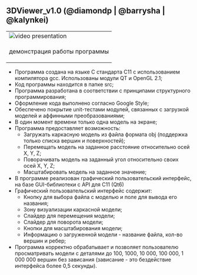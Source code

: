 ## 3DViewer_v1.0 (@diamondp | @barrysha | @kalynkei)</h2>

<table>
    <tr>
        <td>
            <img src="./dvi.webp" alt="video presentation">
        </td>
    </tr>
    <tr>
        <td>
            <p>демонстрация работы программы</p>
        </td>
    </tr>
</table>
<ul>
    <li>
        Программа создана на языке С стандарта C11 с использованием компилятора gcc. Использованы модули QT и OpenGL
        2.1;
    </li>
    <li>
        Код программы находится в папке src;
    </li>
    <li>
        Программа разработана в соответствии с принципами структурного программирования;
    </li>
    <li>
        Оформление кода выполнено согласно Google Style;
    </li>
    <li>
        Обеспечено покрытие unit-тестами модулей, связанных с загрузкой моделей и аффинными
        преобразованиями;
    </li>
    <li>
        В один момент времени только одна модель на экране;
    </li>
    <li>
        Программа предоставляет возможность:
        <ul>
            <li>
                Загружать каркасную модель из файла формата obj (поддержка только списка вершин и поверхностей);
            </li>
            <li>
                Перемещать модель на заданное расстояние относительно осей X, Y, Z;
            </li>
            <li>
                Поворачивать модель на заданный угол относительно своих осей X, Y, Z;
            </li>
            <li>
                Масштабировать модель на заданное значение;
            </li>
        </ul>
    </li>
    <li>
        В программе реализован графический пользовательский интерфейс, на базе GUI-библиотеки с
        API для C11 (Qt6)
    </li>
    <li>
        Графический пользовательский интерфейс содержит:
        <ul>
            <li>
                Кнопку для выбора файла с моделью и поле для вывода его названия;
            </li>
            <li>
                Зону визуализации каркасной модели;
            </li>
            <li>
                Слайдер для перемещения модели;
            </li>
            <li>
                Слайдер для поворота модели;
            </li>
            <li>
                Кнопки для масштабирования модели;
            </li>
            <li>
                Информацию о загруженной модели - название файла, кол-во вершин и ребер;
            </li>
        </ul>
    </li>
    <li>
        Программа корректно обрабатывает и позволяет пользователю просматривать модели с деталями до 100,
        1000, 10 000, 100 000, 1 000 000 вершин без зависания (зависание - это бездействие интерфейса более 0,5
        секунды).
    </li>
</ul>